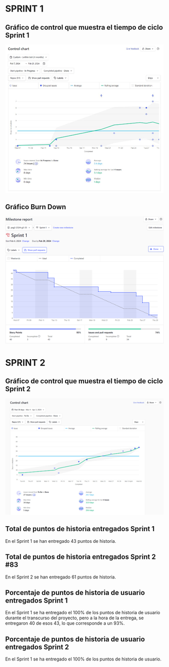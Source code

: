 # SPRINT 1
## Gráfico de control que muestra el tiempo de ciclo Sprint 1

![Cycle time ](../../frontend/src/static/images/Cycle%20time.JPG)

## Gráfico Burn Down 

![Burn Down](../../frontend/src/static/images/BurnDown%20Chart%20Sprint1.png)

# SPRINT 2
## Gráfico de control que muestra el tiempo de ciclo Sprint 2

![Cycle time ](../../frontend/src/static/images/Cycle%20time2.jpg)

## Total de puntos de historia entregados Sprint 1 
En el Sprint 1 se han entregado 43 puntos de historia.

## Total de puntos de historia entregados Sprint 2 #83
En el Sprint 2 se han entregado 61 puntos de historia.


## Porcentaje de puntos de historia de usuario entregados Sprint 1
En el Sprint 1 se ha entregado el 100% de los puntos de historia de usuario durante el transcurso del proyecto, pero a la hora de la entrega, se entregaron 40 de esos 43, lo que corresponde a un 93%.

## Porcentaje de puntos de historia de usuario entregados Sprint 2
En el Sprint 1 se ha entregado el 100% de los puntos de historia de usuario.

